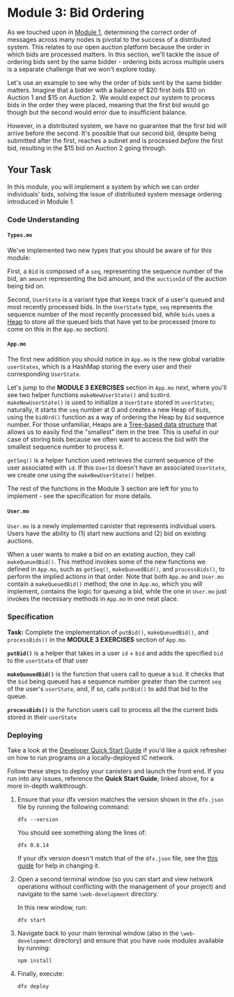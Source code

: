 # Module 3: Bid Ordering

As we touched upon in [Module 1](/module-1.md#event-ordering), determining the correct order of messages across many nodes is pivotal to the success of a distributed system. This relates to our open auction platform because the order in which bids are processed matters. In this section, we'll tackle the issue of ordering bids sent by the same bidder - ordering bids across multiple users is a separate challenge that we won't explore today.

Let's use an example to see why the order of bids sent by the same bidder matters. Imagine that a bidder with a balance of $20 first bids $10 on Auction 1 and $15 on Auction 2. We would expect our system to process bids in the order they were placed, meaning that the first bid would go though but the second would error due to insufficient balance.

However, in a distributed system, we have no guarantee that the first bid will arrive before the second. It's possible that our second bid, despite being submitted after the first, reaches a subnet and is processed *before* the first bid, resulting in the $15 bid on Auction 2 going through. 

 ## Your Task

In this module, you will implement a system by which we can order individuals' bids, solving the issue of distributed system message ordering introduced in Module 1.

### Code Understanding

#### `Types.mo`

We've implemented two new types that you should be aware of for this module:

First, a `Bid` is composed of a `seq`, representing the sequence number of the bid, an `amount` representing the bid amount, and the `auctionId` of the auction being bid on.

Second, `UserState` is a variant type that keeps track of a user's queued and most recently processed bids. In the `UserState` type,  `seq` represents the sequence number of the most recently processed bid, while `bids` uses a [Heap](https://sdk.dfinity.org/docs/base-libraries/heap#class.Heap) to store all the queued bids that have yet to be processed (more to come on this in the `App.mo` section). 

#### `App.mo`

The first new addition you should notice in `App.mo` is the new global variable `userStates`, which is a HashMap storing the every user and their corresponding `UserState`.

Let's jump to the **MODULE 3 EXERCISES** section in `App.mo` next, where you'll see two helper functions `makeNewUserState()` and `bidOrd`. `makeNewUserState()` is used to initialize a `UserState` stored in `userStates`; naturally, it starts the `seq` number at 0 and creates a new Heap of `Bid`s, using the `bidOrd()` function as a way of ordering the Heap by `Bid` sequence number. For those unfamiliar, Heaps are a [Tree-based data structure](https://www.geeksforgeeks.org/heap-data-structure/) that allows us to easily find the "smallest" item in the tree. This is useful in our case of storing bids because we often want to access the bid with the smallest sequence number to process it.

`getSeq()` is a helper function used retrieves the current sequence of the user associated with `id`. If this `UserId` doesn't have an associated `UserState`, we create one using the `makeNewUserState()` helper.

The rest of the functions in the Module 3 section are left for you to implement - see the specification for more details.

#### `User.mo`

`User.mo` is a newly implemented canister that represents individual users. Users have the ability to (1) start new auctions and (2) bid on existing auctions. 

When a user wants to make a bid on an existing auction, they call `makeQueuedBid()`. This method invokes some of the new functions we defined in `App.mo`, such as `getSeq()`, `makeQueuedBid()`, and `processBids()`, to perform the implied actions in that order. Note that both `App.mo` and `User.mo` contain a `makeQueuedBid()` method; the one in `App.mo`, which you will implement, contains the logic for queuing a bid, while the one in `User.mo` just invokes the necessary methods in `App.mo` in one neat place.

### Specification

**Task:** Complete the implementation of `putBid()`, `makeQueuedBid()`, and `processBids()` in the **MODULE 3 EXERCISES** section of `App.mo`.

**`putBid()`** is a helper that takes in a user `id` + `bid` and adds the specified `bid` to the `userState` of that user

**`makeQueuedBid()`** is the function that users call to queue a `bid`. It checks that the `bid` being queued has a sequence number greater than the current `seq` of the user's `userState`, and, if so, calls `putBid()` to add that bid to the queue.

**`processBids()`** is the function users call to process all the the current bids stored in their `userState`

### Deploying

Take a look at the [Developer Quick Start Guide](https://sdk.dfinity.org/docs/quickstart/quickstart.html) if you'd like a quick refresher on how to run programs on a locally-deployed IC network. 

Follow these steps to deploy your canisters and launch the front end. If you run into any issues, reference the **Quick Start Guide**, linked above,  for a more in-depth walkthrough.

1. Ensure that your dfx version matches the version shown in the `dfx.json` file by running the following command:

   ```
   dfx --version
   ```

   You should see something along the lines of:

   ```
   dfx 0.6.14
   ```

   If your dfx version doesn't match that of the `dfx.json` file, see the [this guide](https://sdk.dfinity.org/docs/developers-guide/install-upgrade-remove.html#install-version) for help in changing it. 

2. Open a second terminal window (so you can start and view network operations without conflicting with the management of your project) and navigate to the same `\web-development` directory.

   In this new window, run:

   ```
   dfx start
   ```

3. Navigate back to your main terminal window (also in the `\web-development` directory) and ensure that you have `node` modules available by running:

   ```
   npm install
   ```

4. Finally, execute:

   ```
   dfx deploy
   ```

